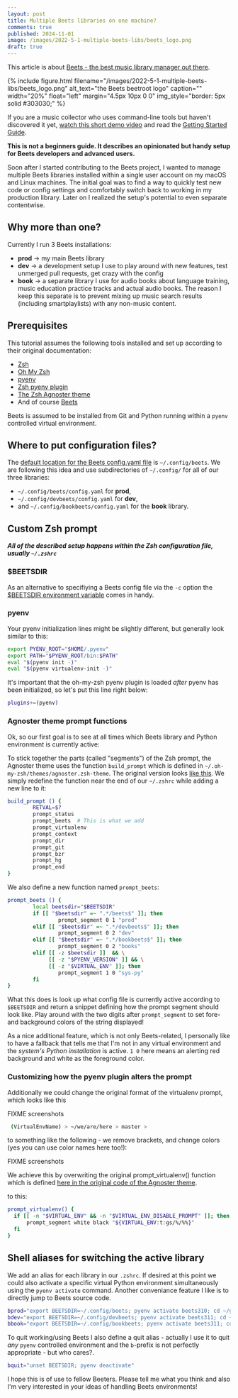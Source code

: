 ```yaml
---
layout: post
title: Multiple Beets libraries on one machine?
comments: true
published: 2024-11-01
image: /images/2022-5-1-multiple-beets-libs/beets_logo.png
draft: true
---
```


This article is about [Beets  - the best music library manager out there](https://github.com/beetbox/beets/blob/master/README.rst).

{% include figure.html filename="/images/2022-5-1-multiple-beets-libs/beets_logo.png" alt_text="the Beets beetroot logo" caption="" width="20%" float="left" margin="4.5px 10px 0 0" img_style="border: 5px solid #303030;" %}

If you are a music collector who uses command-line tools but haven't discovered it yet, [watch this short demo video](https://beets.io) and read the [Getting Started Guide](https://beets.readthedocs.io/en/stable/guides/main.html).

**This is not a beginners guide. It describes an opinionated but handy setup for Beets developers and advanced users.**

Soon after I started contributing to the Beets project, I wanted to manage multiple Beets libraries installed within a single user account on my macOS and Linux machines. The initial goal was to find a way to quickly test new code or config settings and comfortably switch back to working in my production library. Later on I realized the setup's potential to even separate contentwise.

## Why more than one?

Currently I run 3 Beets installations:

- **prod** -> my main Beets library
- **dev** -> a development setup I use to play around with new features, test unmerged pull requests, get crazy with the config
- **book** -> a separate library I use for audio books about language training, music education practice tracks and actual audio books. The reason I keep this separate is to prevent mixing up music search results (including smartplaylists) with any non-music content.

## Prerequisites

This tutorial assumes the following tools installed and set up according to their original documentation:

- [Zsh](https://www.zsh.org)
- [Oh My Zsh](https://github.com/ohmyzsh/ohmyzsh/)
- [pyenv](https://github.com/pyenv/pyenv)
- [Zsh pyenv plugin](https://github.com/ohmyzsh/ohmyzsh/tree/master/plugins/pyenv)
- [The Zsh Agnoster theme](https://github.com/ohmyzsh/ohmyzsh/?tab=readme-ov-file#themes)
- And of course [Beets](https://beets.readthedocs.io)

Beets is assumed to be installed from Git and Python running within a `pyenv` controlled virtual environment.

## Where to put configuration files?

The [default location for the Beets config.yaml file](https://beets.readthedocs.io/en/latest/reference/config.html#default-location) is `~/.config/beets`. We are following this idea and use subdirectories of `~/.config/` for all of our three libraries:

- `~/.config/beets/config.yaml`  for **prod**,
- `~/.config/devbeets/config.yaml`  for **dev**,
- and `~/.config/bookbeets/config.yaml`  for the **book** library.


## Custom Zsh prompt

**_All of the described setup happens within the Zsh configuration file, usually `~/.zshrc`_**


### $BEETSDIR

As an alternative to specifiying a Beets config file via the `-c` option the [$BEETSDIR environment variable](https://beets.readthedocs.io/en/latest/reference/config.html#id131) comes in handy.

### pyenv

Your pyenv initialization lines might be slightly different, but generally look similar to this:

```bash
export PYENV_ROOT="$HOME/.pyenv"
export PATH="$PYENV_ROOT/bin:$PATH"
eval "$(pyenv init -)"
eval "$(pyenv virtualenv-init -)"
```

It's important that the oh-my-zsh pyenv plugin is loaded _after_ pyenv has been initialized, so let's put this line right below:

```bash
plugins+=(pyenv)
```

### Agnoster theme prompt functions

Ok, so our first goal is to see at all times which Beets library and Python environment is currently active:

To stick together the parts (called "segments") of the Zsh prompt, the Agnoster theme uses the function `build_prompt` which is defined in `~/.oh-my-zsh/themes/agnoster.zsh-theme`. The original version looks [like this](https://github.com/ohmyzsh/ohmyzsh/blob/ab3d42a34cd0600b723de0accc248632f2dcf4e3/themes/agnoster.zsh-theme#L257-L269). We simply redefine the function near the end of our `~/.zshrc` while adding a new line to it:

```bash
build_prompt () {
        RETVAL=$?
        prompt_status
        prompt_beets  # This is what we add
        prompt_virtualenv
        prompt_context
        prompt_dir
        prompt_git
        prompt_bzr
        prompt_hg
        prompt_end
}
```

We also define a new function named `prompt_beets`:

```bash
prompt_beets () {
        local beetsdir="$BEETSDIR"
        if [[ "$beetsdir" =~ ".*/beets$" ]]; then
                prompt_segment 0 1 "prod"
        elif [[ "$beetsdir" =~ ".*/devbeets$" ]]; then
                prompt_segment 0 2 "dev"
        elif [[ "$beetsdir" =~ ".*/bookbeets$" ]]; then
                prompt_segment 0 2 "books"
        elif [[ -z $beetsdir ]]  && \
             [[ -z "$PYENV_VERSION" ]] && \
             [[ -z "$VIRTUAL_ENV" ]]; then
                prompt_segment 1 0 "sys-py"
        fi
}
```
What this does is look up what config file is currently active according to `$BEETSDIR` and return a snippet defining how the prompt segment should look like. Play around with the two digits after `prompt_segment` to set fore- and background colors of the string displayed!

As a nice additional feature, which is not only Beets-related, I personally like to have a fallback that tells me that I'm not in any virtual environment and the _system's Python installation_ is active. `1 0` here means an alerting red background and white as the foreground color.

### Customizing how the pyenv plugin alters the prompt

Additionally we could change the original format of the virtualenv prompt, which looks like this

FIXME screenshots

```bash
 (VirtualEnvName) > ~/we/are/here > master >
```

to something like the following - we remove brackets, and change colors (yes you can use color names here too!):

FIXME screenshots

We achieve this by overwriting the original prompt_virtualenv() function which is defined [here in the original code of the Agnoster theme](https://github.com/ohmyzsh/ohmyzsh/blob/ab3d42a34cd0600b723de0accc248632f2dcf4e3/themes/agnoster.zsh-theme#L223-L228).

to this:

```bash
prompt_virtualenv() {
  if [[ -n "$VIRTUAL_ENV" && -n "$VIRTUAL_ENV_DISABLE_PROMPT" ]]; then
      prompt_segment white black "${VIRTUAL_ENV:t:gs/%/%%}"
  fi
}
```

## Shell aliases for switching the active library

We add an alias for each library in our `.zshrc`. If desired at this point we could also activate a specific virtual Python environment simultaneously using the `pyenv activate` command. Another conveniance feature I like is to directly jump to Beets source code.

```bash
bprod="export BEETSDIR=~/.config/beets; pyenv activate beets310; cd ~/git/beets"
bdev="export BEETSDIR=~/.config/devbeets; pyenv activate beets311; cd ~/git/beet"
bbook="export BEETSDIR=~/.config/bookbeets; pyenv activate beets311; cd ~/git/beet"
```

To quit working/using Beets I also define a quit alias - actually I use it to quit _any_ `pyenv` controlled environment and the `b`-prefix is not perfectly appropriate - but who cares?.

```bash
bquit="unset BEETSDIR; pyenv deactivate"
```

I hope this is of use to fellow Beeters. Please tell me what you think and also I'm very interested in your ideas of handling Beets environments!


